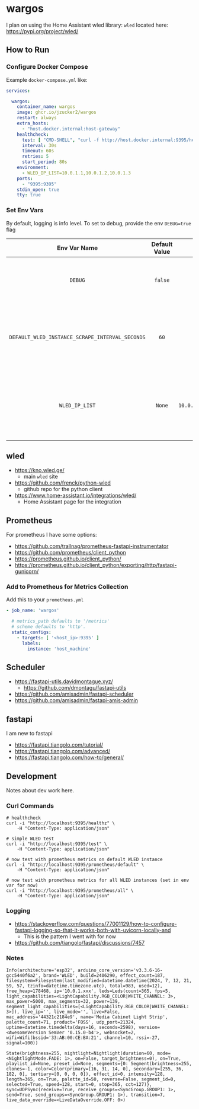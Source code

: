 # wargos

I plan on using the Home Assistant wled library: `wled` located here: https://pypi.org/project/wled/

## How to Run

### Configure Docker Compose

Example `docker-compose.yml` like:

```yaml
services:

  wargos:
    container_name: wargos
    image: ghcr.io/jzucker2/wargos
    restart: always
    extra_hosts:
      - "host.docker.internal:host-gateway"
    healthcheck:
      test: [ "CMD-SHELL", "curl -f http://host.docker.internal:9395/healthz || exit 1" ]
      interval: 30s
      timeout: 60s
      retries: 5
      start_period: 80s
    environment:
      - WLED_IP_LIST=10.0.1.1,10.0.1.2,10.0.1.3
    ports:
      - "9395:9395"
    stdin_open: true
    tty: true
```

### Set Env Vars

By default, logging is info level. To set to debug, provide the env `DEBUG=true` flag

|                   Env Var Name                   | Default Value |                 Example Value                  |                                         Description                                          |
|:------------------------------------------------:|:-------------:|:----------------------------------------------:|:--------------------------------------------------------------------------------------------:|
|                     `DEBUG`                      |    `false`    |                     `true`                     |                     This determines debug logging and a few other things                     |
| `DEFAULT_WLED_INSTANCE_SCRAPE_INTERVAL_SECONDS`  |     `60`      |                      `30`                      |     This determines how often `wargos` scrapes prometheus metrics from `wled` instances      |
|                  `WLED_IP_LIST`                  |    `None`     |       `10.0.1.150,10.0.1.179,10.0.1.153`       | This is the list of `,` separated IP addresses of `wled` instances that `wargos` will scrape |

## wled

* https://kno.wled.ge/
  * main `wled` site
* https://github.com/frenck/python-wled
  * github repo for the python client
* https://www.home-assistant.io/integrations/wled/
  * Home Assistant page for the integration

## Prometheus

For prometheus I have some options:

* https://github.com/trallnag/prometheus-fastapi-instrumentator
* https://github.com/prometheus/client_python
* https://prometheus.github.io/client_python/
* https://prometheus.github.io/client_python/exporting/http/fastapi-gunicorn/

### Add to Prometheus for Metrics Collection

Add this to your `prometheus.yml`

```yaml
- job_name: 'wargos'

  # metrics_path defaults to '/metrics'
  # scheme defaults to 'http'.
  static_configs:
    - targets: [ '<host_ip>:9395' ]
      labels:
        instance: 'host_machine'
```

## Scheduler

* https://fastapi-utils.davidmontague.xyz/
  * https://github.com/dmontagu/fastapi-utils
* https://github.com/amisadmin/fastapi-scheduler
* https://github.com/amisadmin/fastapi-amis-admin

## fastapi

I am new to fastapi

* https://fastapi.tiangolo.com/tutorial/
* https://fastapi.tiangolo.com/advanced/
* https://fastapi.tiangolo.com/how-to/general/

## Development

Notes about dev work here.

### Curl Commands

```
# healthcheck
curl -i "http://localhost:9395/healthz" \
    -H "Content-Type: application/json"

# simple WLED test
curl -i "http://localhost:9395/test" \
    -H "Content-Type: application/json"

# now test with prometheus metrics on default WLED instance
curl -i "http://localhost:9395/prometheus/default" \
    -H "Content-Type: application/json"

# now test with prometheus metrics for all WLED instances (set in env var for now)
curl -i "http://localhost:9395/prometheus/all" \
    -H "Content-Type: application/json"
```

### Logging

* https://stackoverflow.com/questions/77001129/how-to-configure-fastapi-logging-so-that-it-works-both-with-uvicorn-locally-and
  * This is the pattern I went with for now
* https://github.com/tiangolo/fastapi/discussions/7457

### Notes

```
Info(architecture='esp32', arduino_core_version='v3.3.6-16-gcc5440f6a2', brand='WLED', build=2406290, effect_count=187, filesystem=Filesystem(last_modified=datetime.datetime(2024, 7, 12, 21, 59, 57, tzinfo=datetime.timezone.utc), total=983, used=12), free_heap=178468, ip='10.0.1.xxx', leds=Leds(count=365, fps=5, light_capabilities=<LightCapability.RGB_COLOR|WHITE_CHANNEL: 3>, max_power=5000, max_segments=32, power=139, segment_light_capabilities=[<LightCapability.RGB_COLOR|WHITE_CHANNEL: 3>]), live_ip='', live_mode='', live=False, mac_address='44321c2184e9', name='Media Cabinet Light Strip', palette_count=71, product='FOSS', udp_port=21324, uptime=datetime.timedelta(days=16, seconds=2598), version=<AwesomeVersion SemVer '0.15.0-b4'>, websocket=2, wifi=Wifi(bssid='33:AB:00:CE:BA:21', channel=10, rssi=-27, signal=100))

State(brightness=255, nightlight=Nightlight(duration=60, mode=<NightlightMode.FADE: 1>, on=False, target_brightness=0), on=True, playlist_id=None, preset_id=None, segments={0: Segment(brightness=255, clones=-1, color=Color(primary=[16, 31, 14, 0], secondary=[255, 36, 182, 0], tertiary=[0, 0, 0, 0]), effect_id=0, intensity=128, length=365, on=True, palette_id=50, reverse=False, segment_id=0, selected=True, speed=128, start=0, stop=365, cct=127)}, sync=UDPSync(receive=True, receive_groups=<SyncGroup.GROUP1: 1>, send=True, send_groups=<SyncGroup.GROUP1: 1>), transition=7, live_data_override=<LiveDataOverride.OFF: 0>)
```

